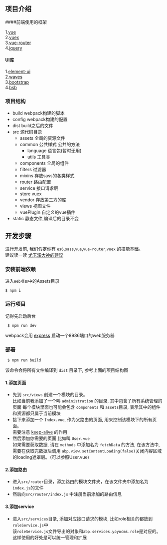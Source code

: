 ## 项目介绍
####前端使用的框架

1.[vue](https://vuefe.cn)   
2.[vuex](https://vuex.vuejs.org/zh-cn/)   
3.[vue-router](https://router.vuejs.org/zh-cn/)   
4.[jquery](https://jquery.com/)   
#### UI库
1.[element-ui](https://element.eleme.io)   
2.[waves](http://fian.my.id/Waves/)   
3.[bootstrap](http://www.bootcss.com/)   
4.[bsb](http://bsb.ddxc.org/pages/ui/breadcrumbs.html)

### 项目结构
- build  webpack构建的脚本
- config  webpack构建的配置
- dist build之后的文件
- src  源代码目录
    - assets  全局的资源文件
    - common  公共样式 公共的方法
        - language  语言包(暂时无用)
        - utils  工具类
    - components  全局的组件
    - filters  过滤器
    - mixins  存放sass的各类样式
    - router  路由配置
    - service  接口请求层
    - store  vuex
    - vendor  存放第三方的库
    - views  视图文件
    - vuePlugin 自定义的vue插件
- static  静态文件,编译后的目录不变

## 开发步骤
进行开发前, 我们假定你有 `es6`,`sass`,`vue`,`vue-router`,`vuex` 的技能基础。    
建议读一读 [尤玉溪大神的建议](https://zhuanlan.zhihu.com/p/23134551)
### 安装前端依赖
进入`Web项目`中的Assets目录
```
$ npm i
```

### 运行项目
记得先启动后台
```
 $ npm run dev
```
webpack会用 [express](http://expressjs.com/zh-cn/) 启动一个8986端口的web服务器

### 部署
```
 $ npm run build
```
该命令会将所有文件编译到 `dist` 目录下, 参考上面的项目结构图

#### 1.添加页面
- 先到 `src/views` 创建一个模块的目录。   
比如当前我添加了一个叫 `administration` 的目录, 其中包含了所有系统管理的页面
每个模块里面也可能会包含 `components` 和 `assets`目录, 表示其中的组件和资源都只属于当前模块   
- 接下来添加一个 `Index.vue`, 作为父路由的页面, 用来控制该模块下的所有页面。   
需要注意 [keep-alive](https://cn.vuejs.org/v2/api/#keep-alive) 的作用
- 然后添加你需要的页面 比如叫 `User.vue`   
如果需要获取数据, 请在 `methods` 中添加名为 `fetchData` 的方法, 在该方法中, 需要在获取完数据后调用 `abp.view.setContentLoading(false)`关闭内容区域的loading遮罩层。（可以参照User.vue)
#### 2.添加路由
- 进入`src/router`目录，添加路由的模块文件夹，在该文件夹中添加名为 `index.js`的文件   
- 然后向`src/router/index.js` 中注册当前添加的路由信息
#### 3.添加service
- 进入`src/services`目录, 添加对应接口请求的模块, 比如role相关的都放到`roleService.js`中   
该`roleService.js`文件导出的对象和`abp.services.yoyocms.role`是对应的。这样使用的好处是可以统一管理和扩展
